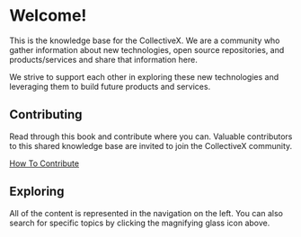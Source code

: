 # Welcome!

This is the knowledge base for the CollectiveX. We are a community who gather information about new technologies, open source repositories, and products/services and share that information here.

We strive to support each other in exploring these new technologies and leveraging them to build future products and services.

## Contributing

Read through this book and contribute where you can. Valuable contributors to this shared knowledge base are invited to join the CollectiveX community.

[How To Contribute](how-to-contribute.md)

## Exploring

All of the content is represented in the navigation on the left. You can also search for specific topics by clicking the magnifying glass icon above.
